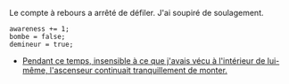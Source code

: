 Le compte à rebours a arrêté de défiler. J'ai soupiré de soulagement.

```
awareness += 1;
bombe = false;
demineur = true;
```

* [Pendant ce temps, insensible à ce que j'avais vécu à l'intérieur de lui-même, l'ascenseur continuait tranquillement de monter.](pas_mon_probleme.md)
